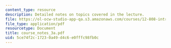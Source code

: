 ```yaml
---
content_type: resource
description: Detailed notes on topics covered in the lecture.
file: https://ol-ocw-studio-app-qa.s3.amazonaws.com/courses/12-808-introduction-to-observational-physical-oceanography-fall-2004/5ce74f2c17230a49d4c6e0fffc98fb0c_course_notes_3a.pdf
file_type: application/pdf
resourcetype: Document
title: course_notes_3a.pdf
uid: 5ce74f2c-1723-0a49-d4c6-e0fffc98fb0c
---
```

